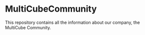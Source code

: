 # MultiCubeCommunity
This repository contains all the information about our company, the MultiCube Community.
